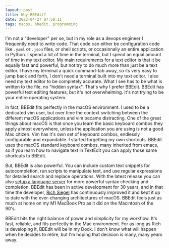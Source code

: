 ```yaml
---
layout: post
title: Why BBEdit?
date: 2022-04-27 07:50:11
tags: macos, bbedit, programming
---
```


I'm not a "developer" per se, but in my role as a devops engineer I frequently need to write code. That code can either be configuration code like `.yaml` or `.json` files, or shell scripts, or occasionally an entire application in Python. I spend a lot of time in the terminal, but I spend an equal amount of time in my text editor. My main requirements for a text editor is that it be equally fast and powerful, but not try to do much more than just be a text editor. I have my terminal a quick command-tab away, so its very easy to jump back and forth, I don't need a terminal built into my text editor. I also need my text editor to be completely accurate. What I see has to be what is written to the file, no "hidden syntax". That's why I prefer BBEdit. BBEdit has powerful text editing features, but it's not overwhelming. It's not trying to be your entire operating system. 

In fact, BBEdit fits perfectly in the macOS environment. I used to be a dedicated vim user, but over time the context switching between the different macOS applications and vim became distracting. One of the great things about macOS is that once you learn the basic keyboard combos they apply almost everywhere, unless the application you are using is not a good Mac citizen. Vim has it's own set of keyboard combos, endlessly configurable and expandable. I started forgetting my own shortcuts. BBEdit uses the macOS standard keyboard combos, many inherited from emacs, so if you learn how to navigate text in TextEdit you can apply those same shortcuts to BBEdit. 

But, BBEdit is also powerful. You can include custom text snippets for autocompletion, run scripts to manipulate text, and use regular expressions for detailed search and replace operations. With the latest release you can also [setup a language server](https://jonathanbuys.com/Setting_up_BBEdit_14's_Python_Language_Server_Protocol/) for more powerful syntax checking and completion. BBEdit has been in active development for 30 years, and in that time the developer, [Rich Siegel](https://developer.apple.com/news/?id=r2xowjrr) has continuously improved it and kept it up to date with the ever-changing architectures of macOS. BBEdit feels just as much at home on my M1 MacBook Pro as it did on the Macintosh of the 90's.

BBEdit hits the right balance of power and simplicity for my workflow. It's fast, reliable, and fits perfectly in the Mac environment. For as long as Rich is developing it, BBEdit will be in my Dock. I don't know what will happen when he decides to retire, but I'm hoping that decision is many, many years away. 
